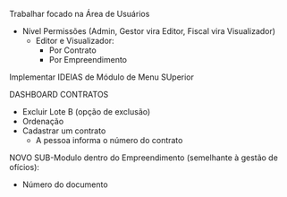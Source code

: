 

Trabalhar focado na Área de Usuários
- Nível Permissões (Admin, Gestor vira Editor, Fiscal vira Visualizador)
    - Editor e Visualizador:
        - Por Contrato
        - Por Empreendimento

Implementar IDEIAS de Módulo de Menu SUperior

DASHBOARD CONTRATOS
- Excluir Lote B (opção de exclusão)
- Ordenação
- Cadastrar um contrato
    - A pessoa informa o número do contrato

NOVO SUB-Modulo dentro do Empreendimento (semelhante à gestão de ofícios):
- Número do documento